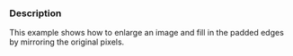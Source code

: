 ### Description

This example shows how to enlarge an image and fill in the padded edges by mirroring the original pixels.
